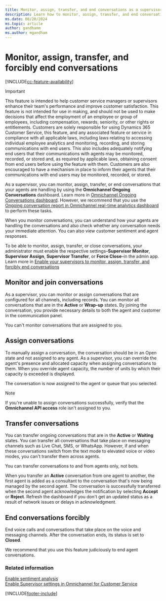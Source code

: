 ```yaml
---
title: Monitor, assign, transfer, and end conversations as a supervisor
description: Learn how to monitor, assign, transfer, and end conversations that your agents handle using the Omnichannel Ongoing Conversations dashboard.
ms.date: 08/20/2024
ms.topic: article
author: gandhamm
ms.author: mgandham
---
```

# Monitor, assign, transfer, and forcibly end conversations

[!INCLUDE[cc-feature-availability](../../includes/cc-feature-availability.md)]

> [!IMPORTANT]
> This feature is intended to help customer service managers or supervisors enhance their team's performance and improve customer satisfaction. This feature is not intended for use in making, and should not be used to make decisions that affect the employment of an employee or group of employees, including compensation, rewards, seniority, or other rights or entitlements. Customers are solely responsible for using Dynamics 365 Customer Service, this feature, and any associated feature or service in compliance with all applicable laws, including laws relating to accessing individual employee analytics and monitoring, recording, and storing communications with end users. This also includes adequately notifying end users that their communications with agents may be monitored, recorded, or stored and, as required by applicable laws, obtaining consent from end users before using the feature with them. Customers are also encouraged to have a mechanism in place to inform their agents that their communications with end users may be monitored, recorded, or stored.


As a supervisor, you can monitor, assign, transfer, or end conversations that your agents are handling by using the **Omnichannel Ongoing Conversations** dashboard. Learn more in [Omnichannel Ongoing Conversations dashboard](ongoing-conversations-dashboard.md). However, we recommend that you use the [Ongoing conversation report in Omnichannel real-time analytics dashboard](realtime-ongoing.md) to perform these tasks.

When you monitor conversations, you can understand how your agents are handling the conversations and also check whether any conversation needs your immediate attention. You can also view customer sentiment and agent responses.

To be able to monitor, assign, transfer, or close conversations, your administrator must enable the respective settings&ndash;**Supervisor Monitor**, **Supervisor Assign**, **Supervisor Transfer**, or **Force Close**&ndash;in the admin app. Learn more in [Enable your supervisors to monitor, assign, transfer, and forcibly end conversations](../administer/enable-monitor-assign-transfer-conv.md)

## Monitor and join conversations

As a supervisor, you can monitor or assign conversations that are configured for all channels, including records. You can monitor all conversations that are in the **Active** or **Wrap-up** states. By joining the conversation, you provide necessary details to both the agent and customer in the communication panel.  

You can't monitor conversations that are assigned to you.

## Assign conversations

To manually assign a conversation, the conversation should be in an Open state and not assigned to any agent. As a supervisor, you can override the agent's presence and allocated capacity when assigning conversations to them. When you override agent capacity, the number of units by which their capacity is exceeded is displayed.

The conversation is now assigned to the agent or queue that you selected.

> [!NOTE]
> If you're unable to assign conversations successfully, verify that the **Omnichannel API access** role isn't assigned to you.

## Transfer conversations

You can transfer ongoing conversations that are in the **Active** or **Waiting** states. You can transfer all conversations that take place on messaging channels such as Live Chat, SMS, or WhatsApp. However, if and when these conversations switch from the text mode to elevated voice or video modes, you can't transfer them across agents.

You can transfer conversations to and from agents only, not bots.

When you transfer an **Active** conversation from one agent to another, the first agent is added as a consultant to the conversation that's now being managed by the second agent. The conversation is successfully transferred when the second agent acknowledges the notification by selecting **Accept** or **Reject**. Refresh the dashboard if you don't get an updated status as a result of network issues or delays in acknowledgment.

## End conversations forcibly

End voice calls and conversations that take place on the voice and messaging channels. After the conversation ends, its status is set to **Closed**.

We recommend that you use this feature judiciously to end agent conversations.

### Related information

[Enable sentiment analysis](../administer/enable-sentiment-analysis.md)  
[Enable Supervisor settings in Omnichannel for Customer Service](../administer/enable-monitor-assign-transfer-conv.md)  

[!INCLUDE[footer-include](../../includes/footer-banner.md)]
